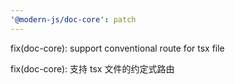 ```yaml
---
'@modern-js/doc-core': patch
---
```


fix(doc-core): support conventional route for tsx file

fix(doc-core): 支持 tsx 文件的约定式路由

